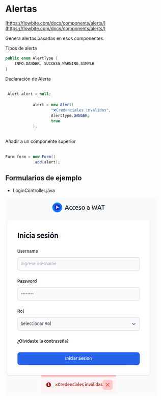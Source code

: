 # Alertas

[https://flowbite.com/docs/components/alerts/](https://flowbite.com/docs/components/alerts/)

Genera alertas basadas en esos componentes.

Tipos de alerta

```java
public enum AlertType {
    INFO,DANGER, SUCCESS,WARNING,SIMPLE
}
```

Declaración de Alerta

```java

 Alert alert = null;
       
            alert = new Alert(
                    "❌Credenciales inválidas",
                    AlertType.DANGER,
                    true
            );
      

```

Añadir a un componente superior

```java

Form form = new Form()
            .add(alert);

```


## Formularios de ejemplo

* LoginController.java





![](resources/alert/00-alert.png)